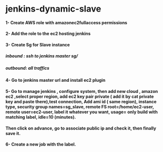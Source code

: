 # jenkins-dynamic-slave
#### 1- Create AWS role with  amazonec2fullaccess permissions
#### 2- Add the role to the ec2 hosting jenkins
#### 3- Create Sg for Slave instance
##### inbound : ssh to jenkins master sg/
##### outbound:  all traffics
#### 4- Go to jenkins master url and install ec2 plugin
#### 5- Go to manage jenkins , configure system, then add new cloud , amazon ec2 ,select proper region,  add ec2 key pair private ( add it by cat private key and paste there),test connection, Add ami id ( same region),   instance type, security group names=sg_slave, remote FS root=/home/ec2-user, remote user=ec2-user, label it whatever you want, usage= only build with matching label, idle=10 (minutes).
####  Then click on advance, go to associate public ip and check it, then finally save it.
#### 6- Create a new job with the label.
